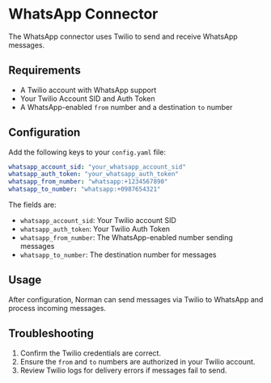 # WhatsApp Connector

The WhatsApp connector uses Twilio to send and receive WhatsApp messages.

## Requirements

- A Twilio account with WhatsApp support
- Your Twilio Account SID and Auth Token
- A WhatsApp-enabled `from` number and a destination `to` number

## Configuration

Add the following keys to your `config.yaml` file:

```yaml
whatsapp_account_sid: "your_whatsapp_account_sid"
whatsapp_auth_token: "your_whatsapp_auth_token"
whatsapp_from_number: "whatsapp:+1234567890"
whatsapp_to_number: "whatsapp:+0987654321"
```

The fields are:

- `whatsapp_account_sid`: Your Twilio account SID
- `whatsapp_auth_token`: Your Twilio Auth Token
- `whatsapp_from_number`: The WhatsApp-enabled number sending messages
- `whatsapp_to_number`: The destination number for messages

## Usage

After configuration, Norman can send messages via Twilio to WhatsApp and process incoming messages.

## Troubleshooting

1. Confirm the Twilio credentials are correct.
2. Ensure the `from` and `to` numbers are authorized in your Twilio account.
3. Review Twilio logs for delivery errors if messages fail to send.
